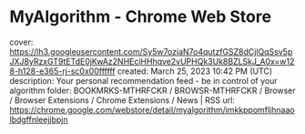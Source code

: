 # MyAlgorithm - Chrome Web Store

cover: https://lh3.googleusercontent.com/Sy5w7ozjaN7o4qutzfGSZ8dCjlQqSsv5pJXJ8yRzxGT9tETdE0jKwAz2NHEciHHhqve2vUPHQk3Uk8BZLSkJ_A0x=w128-h128-e365-rj-sc0x00ffffff
created: March 25, 2023 10:42 PM (UTC)
description: Your personal recommendation feed - be in control of your algorithm
folder: BOOKMRKS-MTHRFCKR / BROWSR-MTHRFCKR / Browser / Browser Extensions / Chrome Extensions / News | RSS
url: https://chrome.google.com/webstore/detail/myalgorithm/imkkppomfljhnaaolbdgffnleejjbpjn